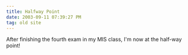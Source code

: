 ```yaml
---
title: Halfway Point
date: 2003-09-11 07:39:27 PM
tag: old site
---
```


After finishing the fourth exam in my MIS class, I'm now at the half-way point!
